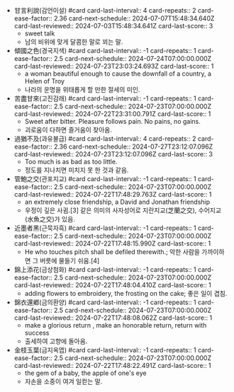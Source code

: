 - 甘言利說(감언이설) #card
  card-last-interval:: 4
  card-repeats:: 2
  card-ease-factor:: 2.36
  card-next-schedule:: 2024-07-07T15:48:34.640Z
  card-last-reviewed:: 2024-07-03T15:48:34.641Z
  card-last-score:: 3
	- sweet talk
	- 남의 비위에 맞게 달콤한 말로 꾀는 말.
- 傾國之色(경국지색) #card
  card-last-interval:: -1
  card-repeats:: 1
  card-ease-factor:: 2.5
  card-next-schedule:: 2024-07-24T07:00:00.000Z
  card-last-reviewed:: 2024-07-23T23:03:24.693Z
  card-last-score:: 1
	- a woman beautiful enough to cause the downfall of a country, a Helen of Troy
	- 나라의 운명을 위태롭게 할 만한 절세의 미인.
- 苦盡甘來(고진감래) #card
  card-last-interval:: -1
  card-repeats:: 1
  card-ease-factor:: 2.5
  card-next-schedule:: 2024-07-23T07:00:00.000Z
  card-last-reviewed:: 2024-07-22T23:31:00.791Z
  card-last-score:: 1
	- Sweet after bitter. Pleasure follows pain. No pains, no gains.
	- 괴로움이 다하면 즐거움이 찾아옴.
- 過猶不及(과유불급) #card
  card-last-interval:: 4
  card-repeats:: 2
  card-ease-factor:: 2.36
  card-next-schedule:: 2024-07-27T23:12:07.096Z
  card-last-reviewed:: 2024-07-23T23:12:07.096Z
  card-last-score:: 3
	- Too much is as bad as too little.
	- 정도를 지나치면 미치지 못 한 것과 같음.
- 管鮑之交(관포지교) #card
  card-last-interval:: -1
  card-repeats:: 1
  card-ease-factor:: 2.5
  card-next-schedule:: 2024-07-23T07:00:00.000Z
  card-last-reviewed:: 2024-07-22T17:48:29.763Z
  card-last-score:: 1
	- an extremely close friendship, a David and Jonathan friendship
	- 우정이 깊은 사귐.[3] 같은 의미의 사자성어로 지란지교(芝蘭之交), 수어지교(水魚之交)가 있음.
- 近墨者黑(근묵자흑) #card
  card-last-interval:: -1
  card-repeats:: 1
  card-ease-factor:: 2.5
  card-next-schedule:: 2024-07-23T07:00:00.000Z
  card-last-reviewed:: 2024-07-22T17:48:15.990Z
  card-last-score:: 1
	- He who touches pitch shall be defiled therewith.; 악한 사람을 가까이하면 그 버릇에 물들기 쉬움.[4]
- 錦上添花(금상첨화) #card
  card-last-interval:: -1
  card-repeats:: 1
  card-ease-factor:: 2.5
  card-next-schedule:: 2024-07-23T07:00:00.000Z
  card-last-reviewed:: 2024-07-22T17:48:04.410Z
  card-last-score:: 1
	- adding flowers to embroidery, the frosting on the cake; 좋은 일이 겹침.
- 錦衣還鄕(금의환양) #card
  card-last-interval:: -1
  card-repeats:: 1
  card-ease-factor:: 2.5
  card-next-schedule:: 2024-07-23T07:00:00.000Z
  card-last-reviewed:: 2024-07-22T17:48:08.062Z
  card-last-score:: 1
	- make a glorious return , make an honorable return, return with success
	- 출세하여 고향에 돌아옴.
- 金枝玉葉(금지옥엽) #card
  card-last-interval:: -1
  card-repeats:: 1
  card-ease-factor:: 2.5
  card-next-schedule:: 2024-07-23T07:00:00.000Z
  card-last-reviewed:: 2024-07-22T17:48:22.491Z
  card-last-score:: 1
	- the gem of a baby, the apple of one's eye
	- 자손을 소중이 여겨 일컫는 말.